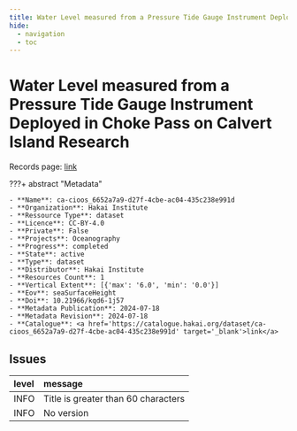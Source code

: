 ```yaml
---
title: Water Level measured from a Pressure Tide Gauge Instrument Deployed in Choke Pass on Calvert Island Research
hide:
  - navigation
  - toc
---
```


# Water Level measured from a Pressure Tide Gauge Instrument Deployed in Choke Pass on Calvert Island Research

Records page: <a href='https://catalogue.hakai.org/dataset/ca-cioos_6652a7a9-d27f-4cbe-ac04-435c238e991d' target='_blank'>link</a>

???+ abstract "Metadata"

    - **Name**: ca-cioos_6652a7a9-d27f-4cbe-ac04-435c238e991d 
    - **Organization**: Hakai Institute 
    - **Ressource Type**: dataset 
    - **Licence**: CC-BY-4.0 
    - **Private**: False 
    - **Projects**: Oceanography 
    - **Progress**: completed 
    - **State**: active 
    - **Type**: dataset 
    - **Distributor**: Hakai Institute 
    - **Resources Count**: 1 
    - **Vertical Extent**: [{'max': '6.0', 'min': '0.0'}] 
    - **Eov**: seaSurfaceHeight 
    - **Doi**: 10.21966/kqd6-1j57 
    - **Metadata Publication**: 2024-07-18 
    - **Metadata Revision**: 2024-07-18 
    - **Catalogue**: <a href='https://catalogue.hakai.org/dataset/ca-cioos_6652a7a9-d27f-4cbe-ac04-435c238e991d' target='_blank'>link</a> 

<div id='map'></div>




## Issues
| level   | message                             |
|:--------|:------------------------------------|
| INFO    | Title is greater than 60 characters |
| INFO    | No version                          |


<script>
   document.addEventListener("DOMContentLoaded", function() {
    var map = L.map('map').setView([51.505, -125.09], 5);
    L.tileLayer('https://tile.openstreetmap.org/{z}/{x}/{y}.png', {
        maxZoom: 19,
        attribution: '&copy; <a href="http://www.openstreetmap.org/copyright">OpenStreetMap</a>'
    }).addTo(map);
    var geojsonFeature = {
        "type": "Feature",
        "properties": {
            "name" : "Water Level measured from a Pressure Tide Gauge Instrument Deployed in Choke Pass on Calvert Island Research"
        },
        "geometry": {'type': 'Point', 'coordinates': [-128.12103, 51.670666]}
    }
    L.geoJSON(geojsonFeature).addTo(map);
   })
</script>